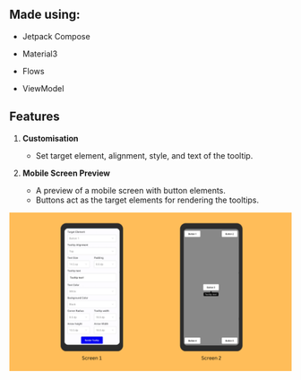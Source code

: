## Made using:

- Jetpack Compose

- Material3

- Flows

- ViewModel

## Features
1. **Customisation**
   - Set target element, alignment, style, and text of the tooltip.
   
2. **Mobile Screen Preview**
    - A preview of a mobile screen with button elements.
    - Buttons act as the target elements for rendering the tooltips.

![Screenshot](images/screens.png)

